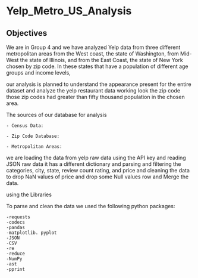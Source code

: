 # Yelp_Metro_US_Analysis

## Objectives

We are in Group 4 and we have analyzed Yelp data from three different metropolitan areas from the West coast, the state of Washington, from Mid-West the state of Illinois, and from the East Coast, the state of New York chosen by zip code. In these states that have a population of different age groups and income levels,
 
our analysis is planned to understand the appearance present for the entire dataset and analyze the yelp restaurant data working look the zip code those zip codes had greater than fifty thousand population in the chosen area.   

 
The sources of our database for analysis

    - Census Data:

    - Zip Code Database: 

    - Metropolitan Areas: 

we are loading the data from yelp raw data using the API key and reading JSON raw data it has a different dictionary and parsing and filtering the categories, city, state, review count rating, and price and cleaning the data to drop NaN values of price and drop some Null values row and Merge the data.

using the Libraries

To parse and clean the data we used the following python packages:

    -requests
    -codecs
    -pandas
    -matplotlib. pyplot
    -JSON
    -CSV
    -re
    -reduce
    -NumPy
    -ast   
    -pprint

   